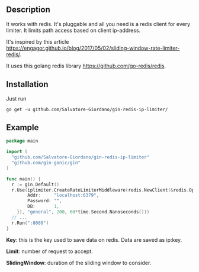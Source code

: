 ## Description

It works with redis. It's pluggable and all you need is a redis client for every limiter.
It limits path access based on client ip-address.

It's inspired by this article https://engagor.github.io/blog/2017/05/02/sliding-window-rate-limiter-redis/.

It uses this golang redis library https://github.com/go-redis/redis.

## Installation

Just run 

`go get -u github.com/Salvatore-Giordano/gin-redis-ip-limiter/`

## Example

```go
package main

import (
  "github.com/Salvatore-Giordano/gin-redis-ip-limiter"
  "github.com/gin-gonic/gin"
)

func main() {
  r := gin.Default()
  r.Use(iplimiter.CreateRateLimiterMiddleware(redis.NewClient(&redis.Options{
		Addr:     "localhost:6379",
		Password: "",
		DB:       1,
	}), "general", 200, 60*time.Second.Nanoseconds()))
  // ...
  r.Run(":8080")
}
```
**Key**: this is the key used to save data on redis. Data are saved as ip:key.

**Limit**: number of request to accept.

**SlidingWindow**: duration of the sliding window to consider.

